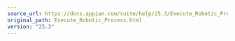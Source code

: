 ```yaml
---
source_url: https://docs.appian.com/suite/help/25.3/Execute_Robotic_Process.html
original_path: Execute_Robotic_Process.html
version: "25.3"
---
```


